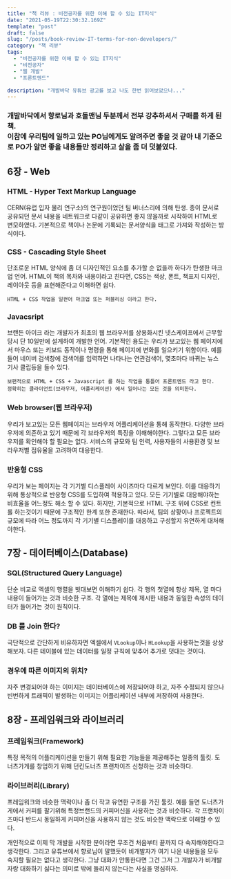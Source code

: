 ```yaml
---
title: "책 리뷰 : 비전공자를 위한 이해 할 수 있는 IT지식"
date: "2021-05-19T22:30:32.169Z"
template: "post"
draft: false
slug: "/posts/book-review-IT-terms-for-non-developers/"
category: "책 리뷰"
tags:
  - "비전공자를 위한 이해 할 수 있는 IT지식"
  - "비전공자"
  - "웹 개발"
  - "프론트엔드"

description: "개발바닥 유튜브 광고를 보고 나도 한번 읽어보았으나..."
---
```


### 개발바닥에서 향로님과 호돌맨님 두분께서 전부 강추하셔서 구매를 하게 된 책. <br>이참에 우리팀에 일하고 있는 PO님에게도 알려주면 좋을 것 같아 내 기준으로 PO가 알면 좋을 내용들만 정리하고 살을 좀 더 덧붙였다.

## 6장 - Web
### HTML - Hyper Text Markup Language
CERN(유럽 입자 물리 연구소)의 연구원이었던 팀 버너스리에 의해 탄생. 종이 문서로 공유되던 문서 내용을 네트워크로 다같이 공유하면 좋지 않을까로 시작하여 HTML로 변모하였다. 기본적으로 책이나 논문에 기록되는 문서양식을 태그로 가져와 작성하는 방식이다.

### CSS - Cascading Style Sheet
단조로운 HTML 양식에 좀 더 디자인적인 요소를 추가할 순 없을까 하다가 탄생한 마크업 언어. HTML이 책의 목차와 내용이라고 친다면, CSS는 색상, 폰트, 책표지 디자인, 레이아웃 등을 표현해준다고 이해하면 쉽다.

`HTML + CSS 작업을 일컫어 마크업 또는 퍼블리싱 이라고 한다.`

### Javacsript
브랜든 아이크 라는 개발자가 최초의 웹 브라우저를 상용화시킨 넷스케이프에서 근무할 당시 단 10일만에 설계하여 개발한 언어. 기본적인 용도는 우리가 보고있는 웹 페이지에서 마우스 또는 키보드 동작이나 명령을 통해 페이지에 변화를 일으키기 위함이다. 예를 들어 네이버 검색창에 검색어를 입력하면 나타나는 연관검색어, 몇초마다 바뀌는 뉴스 기사 클립등을 들수 있다.

```
보편적으로 HTML + CSS + Javascript 를 하는 작업을 통틀어 프론트엔드 라고 한다. 
정확히는 클라이언트(브라우저, 어플리케이션) 에서 일어나는 모든 것을 의미한다.
```

### Web browser(웹 브라우저)
우리가 보고있는 모든 웹페이지는 브라우저 어플리케이션을 통해 동작한다. 다양한 브라우저에 의존하고 있기 때문에 각 브라우저의 특징을 이해해야한다. 그렇다고 모든 브라우저를 확인해야 할 필요는 없다. 서비스의 규모와 팀 인력, 사용자들의 사용환경 및 브라우저별 점유율을 고려하여 대응한다.

### 반응형 CSS
우리가 보는 페이지는 각 기기별 디스플레이 사이즈마다 다르게 보인다. 이를 대응하기 위해 통상적으로 반응형 CSS를 도입하여 적용하고 있다. 모든 기기별로 대응해야하는 비효율을 어느정도 해소 할 수 있다. 하지만, 기본적으로 HTML 구조 위에 CSS로 컨트롤 하는것이기 때문에 구조적인 한계 또한 존재한다. 따라서, 팀의 상황이나 프로젝트의 규모에 따라 어느 정도까지 각 기기별 디스플레이를 대응하고 구성할지 유연하게 대처해야한다.

## 7장 - 데이터베이스(Database)
### SQL(Structured Query Language)
단순 비교로 엑셀의 행렬을 빗대보면 이해하기 쉽다. 각 행의 첫열에 항상 제목, 열 마다 내용이 들어가는 것과 비슷한 구조. 각 열에는 제목에 제시한 내용과 동일한 속성의 데이터가 들어가는 것이 원칙이다.

### DB 를 Join 한다?
극단적으로 간단하게 비유하자면 엑셀에서 `VLookup`이나 `HLookup`을 사용하는것을 상상해보자. 다른 테이블에 있는 데이터를 일정 규칙에 맞추어 추가로 덧대는 것이다.

### 경우에 따른 이미지의 위치?
자주 변경되어야 하는 이미지는 데이터베이스에 저장되어야 하고, 자주 수정되지 않으나 빈번하게 트래픽이 발생하는 이미지는 어플리케이션 내부에 저장하여 사용한다.

## 8장 - 프레임워크와 라이브러리
### 프레임워크(Framework)
특정 목적의 어플리케이션을 만들기 위해 필요한 기능들을 제공해주는 일종의 툴킷. 도너츠가게를 창업하기 위해 던킨도너츠 프랜차이즈 신청하는 것과 비슷하다.

### 라이브러리(Library)
프레임워크와 비슷한 맥락이나 좀 더 작고 유연한 구조를 가진 툴킷. 예를 들면 도너츠가게에서 커피를 팔기위해 특정브랜드의 커피머신을 사용하는 것과 비슷하다. 각 프랜차이즈마다 반드시 동일하게 커피머신을 사용하지 않는 것도 비슷한 맥락으로 이해할 수 있다.


개인적으로 이제 막 개발을 시작한 분이라면 무조건 처음부터 끝까지 다 숙지해야한다고 생각한다. 그리고 유튜브에서 향로님이 말했듯이 비개발자가 여기 나온 내용들을 모두 숙지할 필요는 없다고 생각한다. 그냥 대화가 안통한다면 그건 그저 그 개발자가 비개발자랑 대화하기 싫다는 의미로 밖에 들리지 않는다는 사실을 명심하자.
